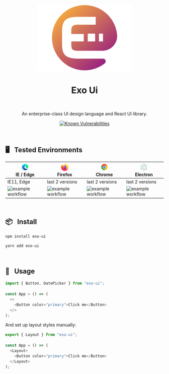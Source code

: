 <p align="center">
  <a href="https://github.com/edo92/Exo-Ui">
    <img width="300" src="https://raw.githubusercontent.com/edo92/Exo-Ui/main/assets/logo.png">
  </a>
</p>

<h1 align="center">Exo Ui</h1>

</br>

<div align="center">

An enterprise-class UI design language and React UI library.

[![Known Vulnerabilities](https://snyk.io/test/github/edo92/Exo-Ui/badge.svg)](https://snyk.io/test/github/edo92/Exo-Ui)

</div>

</br>

## 🖥 &nbsp; Tested Environments

| <img src="https://raw.githubusercontent.com/edo92/Exo-Ui/main/assets/edge.png" alt="IE / Edge" width="24px" height="24px" /> <br> IE / Edge | <img src="https://raw.githubusercontent.com/edo92/Exo-Ui/main/assets/firefox.png" alt="Firefox" width="24px" height="24px" /> <br>Firefox | <img src="https://raw.githubusercontent.com/edo92/Exo-Ui/main/assets/chrome.png" alt="Chrome" width="24px" height="24px" /> <br> Chrome | <img src="https://raw.githubusercontent.com/edo92/Exo-Ui/main/assets/electron.png" alt="Electron" width="24px" height="24px" /> <br>Electron |
| ------------- | ------------- | ------------- | ------------- |
| IE11, Edge | last 2 versions | last 2 versions | last 2 versions |
| ![example workflow](https://github.com/edo92/Exo-Ui/actions/workflows/edge.yml/badge.svg)  | ![example workflow](https://github.com/edo92/Exo-Ui/actions/workflows/firefox.yml/badge.svg)  | ![example workflow](https://github.com/edo92/Exo-Ui/actions/workflows/chrome.yml/badge.svg)  | ![example workflow](https://github.com/edo92/Exo-Ui/actions/workflows/electron.yml/badge.svg)  |

</br>

## 📦 &nbsp; Install

```
npm install exo-ui
```

```
yarn add exo-ui
```

</br>

## 🔨 &nbsp; Usage

```js
import { Button, DatePicker } from "exo-ui";

const App = () => (
  <>
    <Button color="primary">Click me</Button>
  </>
);
```

And set up layout styles manually:

```js
export { Layout } from "exo-ui";

const App = () => (
  <Layout>
    <Button color="primary">Click me</Button>
  </Layout>
);
```

</br>
